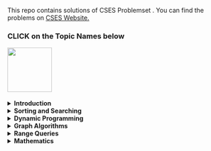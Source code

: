 This repo contains solutions of CSES Problemset . You can find the problems on [CSES Website.](https://cses.fi/problemset/)

<h3>CLICK on the Topic Names below </h3>
<img width = "100px" align = "center" src = "https://cdn.dribbble.com/users/729829/screenshots/3975065/media/af0e87e1f3254324eeb80e489403c445.gif"> <br> <br>
<details>
<summary> <b>Introduction</b></summary>

1. [CSES Apple Division](https://github.com/khalid586/CSES-Problemset-solutions/blob/main/1.Intoductory/CSES%20Apple%20Division.cpp)
1. [CSES Permutations](https://github.com/khalid586/CSES-Problemset-solutions/blob/main/1.Intoductory/CSES%20Permutations.cpp)
1. [CSES Repetitions](https://github.com/khalid586/CSES-Problemset-solutions/blob/main/1.Intoductory/CSES%20Repetitions.cpp)
1. [CSES Trailing Zeros](https://github.com/khalid586/CSES-Problemset-solutions/blob/main/1.Intoductory/CSES%20Trailing%20Zeros.cpp)
1. [CSES Two Knights](https://github.com/khalid586/CSES-Problemset-solutions/blob/main/1.Intoductory/CSES%20Two%20Knights.cpp)
1. [CSES Two Sets](https://github.com/khalid586/CSES-Problemset-solutions/blob/main/1.Intoductory/CSES%20Two%20Sets.cpp)
1. [CSES Weird Algorithm](https://github.com/khalid586/CSES-Problemset-solutions/blob/main/1.Intoductory/CSES%20Weird%20Algorithm.cpp)
1. [CSES creating strings](https://github.com/khalid586/CSES-Problemset-solutions/blob/main/1.Intoductory/CSES%20creating%20strings.cpp)
1. [CSES palindrome reorder](https://github.com/khalid586/CSES-Problemset-solutions/blob/main/1.Intoductory/CSES%20palindrome%20reorder.cpp)
1. [CSES Bit Strings](https://github.com/khalid586/CSES-Problemset-solutions/blob/main/1.Intoductory/CSES%20Bit%20Strings.cpp)
1. [CSES Coin Piles](https://github.com/khalid586/CSES-Problemset-solutions/blob/main/1.Intoductory/CSES%20Coin%20Piles.cpp)
1. [CSES Increasing Array](https://github.com/khalid586/CSES-Problemset-solutions/blob/main/1.Intoductory/CSES%20Increasing%20Array.cpp)
1. [CSES Missing Number](https://github.com/khalid586/CSES-Problemset-solutions/blob/main/1.Intoductory/CSES%20Missing%20Number.cpp)
1. [CSES Number Spiral](https://github.com/khalid586/CSES-Problemset-solutions/blob/main/1.Intoductory/CSES%20Number%20Spiral.cpp)
</details>

<details>
<summary> 
<b>Sorting and Searching</b></summary>

1. [CSES Collecting Numbers](https://github.com/khalid586/CSES-Problemset-solutions/blob/main/2.Sorting%20and%20Searching/CSES%20Collecting%20Numbers.cpp)
1. [CSES Maximum Subarray Sum](https://github.com/khalid586/CSES-Problemset-solutions/blob/main/2.Sorting%20and%20Searching/CSES%20Maximum%20Subarray%20Sum.cpp)
1. [CSES Movie Festival](https://github.com/khalid586/CSES-Problemset-solutions/blob/main/2.Sorting%20and%20Searching/CSES%20Movie%20Festival.cpp)
1. [CSES Restaurant Customers](https://github.com/khalid586/CSES-Problemset-solutions/blob/main/2.Sorting%20and%20Searching/CSES%20Restaurant%20Customers.cpp)
1. [CSES Stick Lengths](https://github.com/khalid586/CSES-Problemset-solutions/blob/main/2.Sorting%20and%20Searching/CSES%20Stick%20Lengths.cpp)
1. [CSES Sum of Two Values](https://github.com/khalid586/CSES-Problemset-solutions/blob/main/2.Sorting%20and%20Searching/CSES%20Sum%20of%20Two%20Values.cpp)
1. [CSES Towers](https://github.com/khalid586/CSES-Problemset-solutions/blob/main/2.Sorting%20and%20Searching/CSES%20Towers.cpp)
1. [CSES apartments](https://github.com/khalid586/CSES-Problemset-solutions/blob/main/2.Sorting%20and%20Searching/CSES%20apartments.cpp)
1. [CSES concert tickets](https://github.com/khalid586/CSES-Problemset-solutions/blob/main/2.Sorting%20and%20Searching/CSES%20concert%20tickets.cpp)
1. [Distinct Numbers](https://github.com/khalid586/CSES-Problemset-solutions/blob/main/2.Sorting%20and%20Searching/Distinct%20Numbers.cpp)

</details>

<details>
<summary> 
<b> Dynamic Programming </b></summary>

1. [CSES Coin Combinations I](https://github.com/khalid586/CSES-Problemset-solutions/blob/main/3.Dynamic%20Programming/CSES%20Coin%20Combinations%20I.cpp)
1. [CSES Coin Combinations II](https://github.com/khalid586/CSES-Problemset-solutions/blob/main/3.Dynamic%20Programming/CSES%20Coin%20Combinations%20II.cpp)
1. [CSES Dice Combinations](https://github.com/khalid586/CSES-Problemset-solutions/blob/main/3.Dynamic%20Programming/CSES%20Dice%20Combinations.cpp)
1. [CSES Grid Paths](https://github.com/khalid586/CSES-Problemset-solutions/blob/main/3.Dynamic%20Programming/CSES%20Grid%20Paths.cpp)
1. [CSES Removing Digits](https://github.com/khalid586/CSES-Problemset-solutions/blob/main/3.Dynamic%20Programming/CSES%20Removing%20Digits.cpp)

</details>

<details>
<summary> 
<b>Graph Algorithms</b></summary>

1. [CSES Building Roads_1666](https://github.com/khalid586/CSES-Problemset-solutions/blob/main/4.Graph%20Algorithms/CSES%20Building%20Roads_1666.cpp)
1. [CSES Building Teams_1668](https://github.com/khalid586/CSES-Problemset-solutions/blob/main/4.Graph%20Algorithms/CSES%20Building%20Teams_1668.cpp)
1. [CSES Course Schedule](https://github.com/khalid586/CSES-Problemset-solutions/blob/main/4.Graph%20Algorithms/CSES%20Course%20Schedule.cpp)
1. [CSES Labyrinth](https://github.com/khalid586/CSES-Problemset-solutions/blob/main/4.Graph%20Algorithms/CSES%20Labyrinth.cpp)
1. [CSES Shortest Routes I](https://github.com/khalid586/CSES-Problemset-solutions/blob/main/4.Graph%20Algorithms/CSES%20Shortest%20Routes%20I.cpp)
1. [CSES counting rooms](https://github.com/khalid586/CSES-Problemset-solutions/blob/main/4.Graph%20Algorithms/CSES%20counting%20rooms.cpp)
1. [CSES counting rooms[BFS]](https://github.com/khalid586/CSES-Problemset-solutions/blob/main/4.Graph%20Algorithms/CSES%20counting%20rooms%5BBFS%20-%20TLE%5D.cpp)
1. [CSES message route](https://github.com/khalid586/CSES-Problemset-solutions/blob/main/4.Graph%20Algorithms/CSES%20message%20route.cpp)
1. [CSES round_trip](https://github.com/khalid586/CSES-Problemset-solutions/blob/main/4.Graph%20Algorithms/CSES%20round_trip.cpp)
</details>

<details>
<summary> 
<b>Range Queries</b></summary>

1. [CSES Static Range Minimum Queries](https://github.com/khalid586/CSES-Problemset-solutions/blob/main/5.Range%20Queries/CSES%20Static%20Range%20Minimum%20Queries.cpp)
1. [Static Range Sum Queries](https://github.com/khalid586/CSES-Problemset-solutions/blob/main/5.Range%20Queries/Static%20Range%20Sum%20Queries.cpp)

</details>

<details>
<summary> 
<b>Mathematics</b></summary>

1. [CSES common divisors](https://github.com/khalid586/CSES-Problemset-solutions/blob/main/7.Mathematics/CSES%20common%20divisors.cpp)
</details>